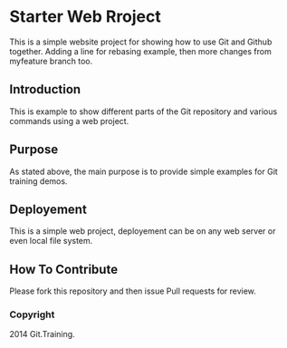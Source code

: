 # Starter Web Rroject

This is a simple website project for showing how to use Git and Github together. Adding a line for rebasing example, then more changes from myfeature branch too.

## Introduction

This is example to show different parts of the Git repository and various commands using a web project.

## Purpose

As stated above, the main purpose is to provide simple examples for Git training demos.

## Deployement

This is a simple web project, deployement can be on any web server or even local file system.

## How To Contribute

Please fork this repository and then issue Pull requests for review.

### Copyright

2014 Git.Training.
